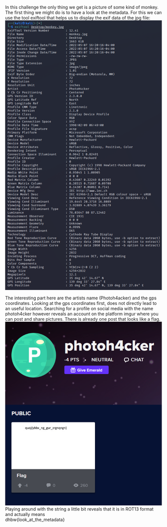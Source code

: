 In this challenge the only thing we get is a picture of some kind of monkey. The first thing we might do is to have a look at the metadata. For this we can use the tool exiftool that helps us to display the exif data of the jpg file:  
![exiftool](/images/exiftoolMonkey.png?raw=true "exiftool")
  
  
The interesting part here are the artists name (Photoh4acker) and the gps coordinates. Looking at the gps coordinates first, does not directly lead to an useful location. Searching for a profile on social media with the name photoh4cker however reveals an account on the platform imgur where you can post and share pictures. There is already one post that looks like a flag.   
![exiftool](/images/imgur.png?raw=true "exiftool")  
Playing around with the string a little bit reveals that it is in ROT13 format and actually means  
dhbw{look_at_the_metadata}  
